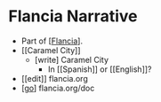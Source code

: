 # Flancia Narrative

- Part of [[Flancia]].
- [[Caramel City]]
  - [write] Caramel City
    - In [[Spanish]] or [[English]]?
- [[edit]] flancia.org
- [[go]] flancia.org/doc

[//begin]: # "Autogenerated link references for markdown compatibility"
[flancia]: flancia "Flancia"
[caramel-city]: caramel-city "Caramel City"
[go]: go "Go"
[//end]: # "Autogenerated link references"